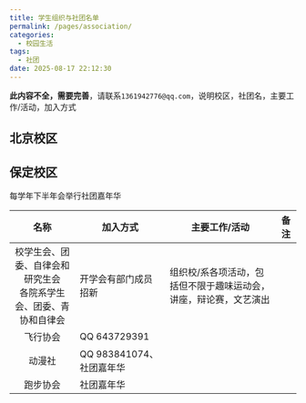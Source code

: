 ```yaml
---
title: 学生组织与社团名单
permalink: /pages/association/
categories: 
  - 校园生活
tags: 
  - 社团
date: 2025-08-17 22:12:30
---
```


**此内容不全，需要完善**，请联系`1361942776@qq.com`，说明校区，社团名，主要工作/活动，加入方式


## 北京校区

## 保定校区

每学年下半年会举行社团嘉年华

| 名称 | 加入方式 | 主要工作/活动 | 备注 |
| :----: | ------------- | -------- | --- |
|校学生会、团委、自律会和研究生会</br>各院系学生会、团委、青协和自律会|开学会有部门成员招新|组织校/系各项活动，包括但不限于趣味运动会，讲座，辩论赛，文艺演出||
|飞行协会|QQ 643729391|||
|动漫社|QQ 983841074、社团嘉年华|||
|跑步协会|社团嘉年华|||
